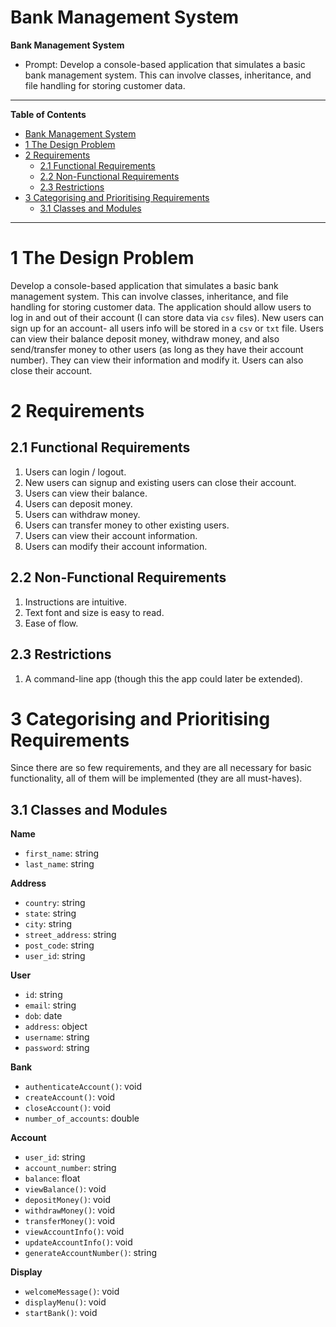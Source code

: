 # Bank Management System
**Bank Management System**
   - Prompt: Develop a console-based application that simulates a basic bank management system. This can involve classes, inheritance, and file handling for storing customer data.
 ***
 **Table of Contents**
- [Bank Management System](#bank-management-system)
- [1 The Design Problem](#1-the-design-problem)
- [2 Requirements](#2-requirements)
	- [2.1 Functional Requirements](#21-functional-requirements)
	- [2.2 Non-Functional Requirements](#22-non-functional-requirements)
	- [2.3 Restrictions](#23-restrictions)
- [3 Categorising and Prioritising Requirements](#3-categorising-and-prioritising-requirements)
	- [3.1 Classes and Modules](#31-classes-and-modules)
 ***
 # 1 The Design Problem
 Develop a console-based application that simulates a basic bank management system. This can involve classes, inheritance, and file handling for storing customer data. The application should allow users to log in and out of their account (I can store data via `csv` files). New users can sign up for an account- all users info will be stored in a `csv` or `txt` file. Users can view their balance deposit money, withdraw money, and also send/transfer money to other users (as long as they have their account number). They can view their information and modify it. Users can also close their account.
 
 # 2 Requirements
 ## 2.1 Functional Requirements
 1. Users can login / logout.
 2. New users can signup and existing users can close their account.
 3. Users can view their balance.
 5. Users can deposit money.
 6. Users can withdraw money.
 7. Users can transfer money to other existing users.
 8. Users can view their account information.
 9. Users can modify their account information.

## 2.2 Non-Functional Requirements
1. Instructions are intuitive.
2. Text font and size is easy to read.
3. Ease of flow.

## 2.3 Restrictions
1. A command-line app (though this the app could later be extended). 

# 3 Categorising and Prioritising Requirements
Since there are so few requirements, and they are all necessary for basic functionality, all of them will be implemented (they are all must-haves).

## 3.1 Classes and Modules
**Name**
- `first_name`: string
- `last_name`: string

**Address**
- `country`: string
- `state`: string
- `city`: string
- `street_address`: string
- `post_code`: string
- `user_id`: string
  
**User**
- `id`: string
- `email`: string
- `dob`: date
- `address`: object
- `username`: string
- `password`: string

**Bank**
- `authenticateAccount()`: void
- `createAccount()`: void
- `closeAccount()`: void
- `number_of_accounts`: double

**Account**
- `user_id`: string
- `account_number`: string
- `balance`: float
- `viewBalance()`: void
- `depositMoney()`: void
- `withdrawMoney()`: void
- `transferMoney()`: void
-  `viewAccountInfo()`: void
-  `updateAccountInfo()`: void
-  `generateAccountNumber()`: string

**Display**
- `welcomeMessage()`: void
- `displayMenu()`: void
- `startBank()`: void
